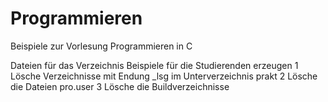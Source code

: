 # Programmieren
Beispiele zur Vorlesung Programmieren in C


Dateien für das Verzeichnis Beispiele für die Studierenden erzeugen
  1 Lösche Verzeichnisse mit Endung _lsg im Unterverzeichnis prakt
  2 Lösche die Dateien pro.user
  3 Lösche die Buildverzeichnisse

